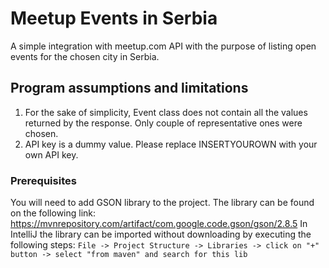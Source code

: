 # Meetup Events in Serbia

A simple integration with meetup.com API
with the purpose of listing open events for the chosen city in Serbia.

## Program assumptions and limitations
1. For the sake of simplicity,
Event class does not contain all the values returned by the response.
Only couple of representative ones were chosen.
2. API key is a dummy value.
Please replace INSERTYOUROWN with your own API key.

### Prerequisites


You will need to add GSON library to the project.
The library can be found on the following link: https://mvnrepository.com/artifact/com.google.code.gson/gson/2.8.5
In IntelliJ the library can be imported without downloading by executing the following steps:
```File -> Project Structure -> Libraries -> click on "+" button -> select "from maven" and search for this lib```

